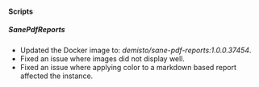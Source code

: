 #### Scripts
##### SanePdfReports
- Updated the Docker image to: *demisto/sane-pdf-reports:1.0.0.37454*.
- Fixed an issue where images did not display well.
- Fixed an issue where applying color to a markdown based report affected the instance.

